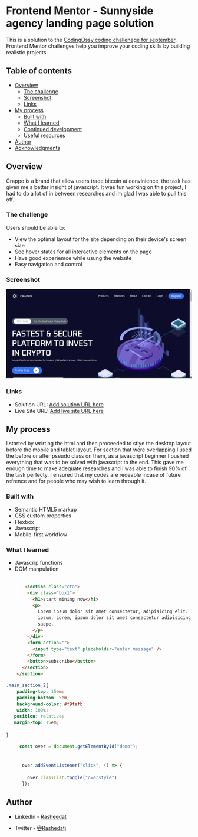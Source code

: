 # Frontend Mentor - Sunnyside agency landing page solution


This is a solution to the [CodingOssy coding challenege for september](https://www.frontendmentor.io/challenges/sunnyside-agency-landing-page-7yVs3B6ef). Frontend Mentor challenges help you improve your coding skills by building realistic projects.

## Table of contents

- [Overview](#overview)
  - [The challenge](#the-challenge)
  - [Screenshot](#screenshot)
  - [Links](#links)
- [My process](#my-process)
  - [Built with](#built-with)
  - [What I learned](#what-i-learned)
  - [Continued development](#continued-development)
  - [Useful resources](#useful-resources)
- [Author](#author)
- [Acknowledgments](#acknowledgments)

## Overview
Crappo is a brand that allow users trade bitcoin at convinience, the task has given me a better insight
of javascript. It was fun working on this project, I had to do a lot of in between researches and im glad I was able to pull this off.


### The challenge

Users should be able to:

- View the optimal layout for the site depending on their device's screen size
- See hover states for all interactive elements on the page
- Have good experiemce while usung the website
- Easy navigation and control
### Screenshot
![](./images/Screenshot%202022-09-14%20234058.png)

### Links

- Solution URL: [Add solution URL here](https://github.com/Rasheedatj/Crappo)
- Live Site URL: [Add live site URL here](https://rasheedatj.github.io/Crappo/)

## My process
I started by wrirting the html and then proceeded to stlye the desktop layout before the mobile and tablet layout. For section that were overlapping I used the before or after pseudo class on them, as a javascript beginner I pushed everything that was to be solved with javascript to the end. This gave me enough time to make adequate researches and i was able to finish 90% of the task perfecty. I ensured that my codes are redeable incase of future refrence and for people who may wish to learn through it.


### Built with

- Semantic HTML5 markup
- CSS custom properties
- Flexbox
- Javascript
- Mobile-first workflow

### What I learned

- Javascrip functions
- DOM manpulation


```html

       <section class="cta">
        <div class="box1">
          <h1>start mining now</h1>
          <p>
            Lorem ipsum dolor sit amet consectetur, adipisicing elit. Iste,
            ipsum. Lorem, ipsum dolor sit amet consectetur adipisicing elit. Ad,
            saepe.
          </p>
        </div>
        <form action="">
          <input type="text" placeholder="enter message" />
        </form>
        <button>subscribe</button>
      </section>
    </section>
```

```css
.main_section_2{
    padding-top: 15em;
    padding-bottom: 5em;
    background-color: #f9fafb;
    width: 100%;
   position: relative;
   margin-top: 15em;

}

```

```js
     const over = document.getElementById("demo");
     

      over.addEventListener("click", () => {
       
        over.classList.toggle("overstyle");
      });
```


## Author

- LinkedIn - [Rasheedat](https://www.linkedin.com/in/rashedat-jinadu-066078227)

- Twitter - [@Rashedatj](https://www.twitter.com/Rashedatj)